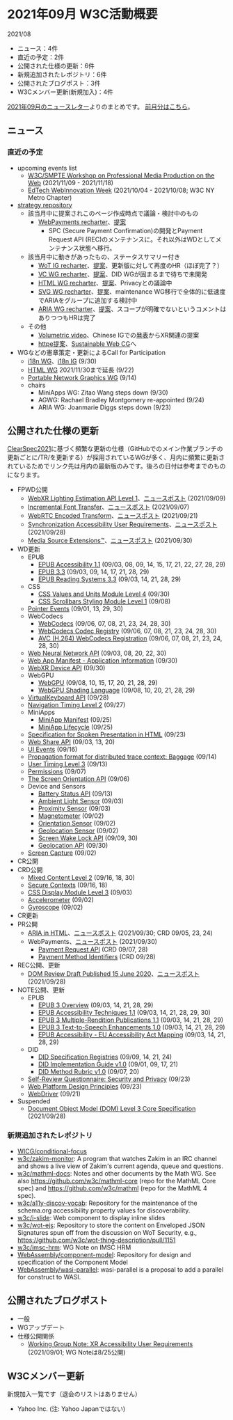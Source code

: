 # 2021年09月 W3C活動概要

2021/08
- ニュース：4件
- 直近の予定：2件
- 公開された仕様の更新：6件
- 新規追加されたレポジトリ：6件
- 公開されたブログポスト：3件
- W3Cメンバー更新(新規加入)：4件

[2021年09月のニュースレター](https://lists.w3.org/Archives/Public/w3c-announce/2021JulSep/subject.html)よりのまとめです。
[前月分はこちら](202108.md)。

## ニュース


### 直近の予定

* upcoming events list
  * [W3C/SMPTE Workshop on Professional Media Production on the Web](https://www.w3.org/2021/03/media-production-workshop/) (2021/11/09 - 2021/11/18)
  * [EdTech WebInnovation Week](https://www.webinnovationweek.com/event/236a15c7-b74e-48a3-a81d-b689a4d0d2a1/websitePage:a63eb229-e6a1-4dcf-ad16-438a94da0878) (2021/10/04 - 2021/10/08; W3C NY Metro Chapter)
* [strategy repository](https://github.com/w3c/strategy/issues)
  * 該当月中に提案されこのページ作成時点で議論・検討中のもの
    * [WebPayments recharter](https://github.com/w3c/strategy/issues/287)、[提案](https://www.w3.org/Payments/WG/charter-2021.html)
      * SPC (Secure Payment Confirmation)の開発とPayment Request API (REC)のメンテナンスに。それ以外はWDとしてメンテナンス状態へ移行。
  * 該当月中に動きがあったもの、ステータスサマリー付き
    * [WoT IG recharter](https://github.com/w3c/strategy/issues/274)、[提案](https://w3c.github.io/wot/charters/wot-ig-2021-proposed.html)、更新版に対して再度のHR（ほぼ完了？）
    * [VC WG recharter](https://github.com/w3c/strategy/issues/279)、[提案](https://w3c.github.io/vc-wg-charter/)、DID WGが固まるまで待ちで未開発
    * [HTML WG recharter](https://github.com/w3c/strategy/issues/284)、[提案](https://w3c.github.io/charter-drafts/html-2021.html)、Privacyとの議論中
    * [SVG WG recharter](https://github.com/w3c/strategy/issues/272)、[提案](https://w3c.github.io/charter-drafts/2021/svg.html)、maintenance WG移行で全体的に低速度でARIAをグループに追加する検討中
    * [ARIA WG recharter](https://github.com/w3c/strategy/issues/282)、[提案](https://raw.githack.com/w3c/aria/charter-2021/charter.html)、スコープが明確でないというコメントはありつつもHRは完了
  * その他
    * [Volumetric video](https://github.com/w3c/strategy/issues/286)、Chinese IGでの[発表](https://www.w3.org/2021/07/chinese-ig-xr/slides/WebXR-zhijing-shao.pdf)からXR関連の提案
    * [httpe提案](https://github.com/w3c/strategy/issues/276)、[Sustainable Web CG](https://www.w3.org/community/sustyweb/)へ
* WGなどの憲章策定・更新によるCall for Participation
  * [i18n WG](https://www.w3.org/International/groups/wg/charter.html)、[i18n IG](https://www.w3.org/International/groups/ig/charter.html) (9/30)
  * [HTML WG](https://www.w3.org/2020/12/html-wg-charter.html) 2021/11/30まで延長 (9/22)
  * [Portable Network Graphics WG](https://www.w3.org/Graphics/PNG/png-2021.html) (9/14)
  * chairs
    * MiniApps WG: Zitao Wang steps down (9/30)
    * AGWG: Rachael Bradley Montgomery re-appointed (9/24)
    * ARIA WG: Joanmarie Diggs steps down (9/23)

## 公開された仕様の更新

[ClearSpec2021](https://github.com/w3c/tr-pages/blob/main/clearspec2021.md)に基づく頻繁な更新の仕様（GitHubでのメイン作業ブランチの更新ごとに/TR/を更新する）が採用されているWGが多く、月内に頻繁に更新されているためでリンク先は月内の最新版のみです。後ろの日付は参考までのものになります。


* FPWD公開
  * [WebXR Lighting Estimation API Level 1](https://www.w3.org/TR/2021/WD-webxr-lighting-estimation-1-20210909/)、[ニュースポスト](https://www.w3.org/blog/news/archives/9256) (2021/09/09)
  * [Incremental Font Transfer](https://www.w3.org/TR/2021/WD-IFT-20210907/)、[ニュースポスト](https://www.w3.org/blog/news/archives/9254) (2021/09/07)
  * [WebRTC Encoded Transform](https://www.w3.org/TR/2021/WD-webrtc-encoded-transform-20210921/)、[ニュースポスト](https://www.w3.org/blog/news/archives/9258) (2021/09/21)
  * [Synchronization Accessibility User Requirements](https://www.w3.org/TR/2021/WD-saur-20210928/)、[ニュースポスト](https://www.w3.org/blog/news/archives/9260) (2021/09/28)
  * [Media Source Extensions™](https://www.w3.org/TR/2021/WD-media-source-2-20210930/)、[ニュースポスト](https://www.w3.org/blog/news/archives/9265) (2021/09/30)
* WD更新
  * EPUB
    * [EPUB Accessibility 1.1](https://www.w3.org/TR/2021/WD-epub-a11y-11-20210929/) (09/03, 08, 09, 14, 15, 17, 21, 22, 27, 28, 29)
    * [EPUB 3.3](https://www.w3.org/TR/2021/WD-epub-33-20210929/) (09/03, 09, 14, 17, 21, 28, 29)
    * [EPUB Reading Systems 3.3](https://www.w3.org/TR/2021/WD-epub-rs-33-20210929/) (09/03, 14, 21, 28, 29)
  * CSS
    * [CSS Values and Units Module Level 4](https://www.w3.org/TR/2021/WD-css-values-4-20210930/) (09/30)
    * [CSS Scrollbars Styling Module Level 1](https://www.w3.org/TR/2021/WD-css-scrollbars-1-20210908/) (09/08)
  * [Pointer Events](https://www.w3.org/TR/2021/WD-pointerevents3-20210930/) (09/01, 13, 29, 30)
  * WebCodecs
    * [WebCodecs](https://www.w3.org/TR/2021/WD-webcodecs-20210930/) (09/06, 07, 08, 21, 23, 24, 28, 30)
    * [WebCodecs Codec Registry](https://www.w3.org/TR/2021/WD-webcodecs-codec-registry-20210930/) (09/06, 07, 08, 21, 23, 24, 28, 30)
    * [AVC (H.264) WebCodecs Registration](https://www.w3.org/TR/2021/WD-webcodecs-avc-codec-registration-20210930/) (09/06, 07, 08, 21, 23, 24, 28, 30)
  * [Web Neural Network API](https://www.w3.org/TR/2021/WD-webnn-20210930/) (09/03, 08, 20, 22, 30)
  * [Web App Manifest - Application Information](https://www.w3.org/TR/2021/NOTE-manifest-app-info-20210930/) (09/30)
  * [WebXR Device API](https://www.w3.org/TR/2021/WD-webxr-20210930/) (09/30)
  * WebGPU
    * [WebGPU](https://www.w3.org/TR/2021/WD-webgpu-20210929/) (09/08, 10, 15, 17, 20, 21, 28, 29)
    * [WebGPU Shading Language](https://www.w3.org/TR/2021/WD-WGSL-20210929/) (09/08, 10, 20, 21, 28, 29)
  * [VirtualKeyboard API](https://www.w3.org/TR/2021/WD-virtual-keyboard-20210928/) (09/28)
  * [Navigation Timing Level 2](https://www.w3.org/TR/2021/WD-navigation-timing-2-20210927/) (09/27)
  * MiniApps
    * [MiniApp Manifest](https://www.w3.org/TR/2021/WD-miniapp-manifest-20210925/) (09/25)
    * [MiniApp Lifecycle](https://www.w3.org/TR/2021/WD-miniapp-lifecycle-20210925/) (09/25)
  * [Specification for Spoken Presentation in HTML](https://www.w3.org/TR/2021/WD-spoken-html-20210923/) (09/23)
  * [Web Share API](https://www.w3.org/TR/2021/WD-web-share-20210920/) (09/03, 13, 20)
  * [UI Events](https://www.w3.org/TR/2021/WD-uievents-20210916/) (09/16)
  * [Propagation format for distributed trace context: Baggage](https://www.w3.org/TR/2021/WD-baggage-20210914/) (09/14)
  * [User Timing Level 3](https://www.w3.org/TR/2021/WD-user-timing-3-20210913/) (09/13)
  * [Permissions](https://www.w3.org/TR/2021/WD-permissions-20210907/) (09/07)
  * [The Screen Orientation API](https://www.w3.org/TR/2021/WD-screen-orientation-20210906/) (09/06)
  * Device and Sensors
    * [Battery Status API](https://www.w3.org/TR/2021/WD-battery-status-20210913/) (09/13)
    * [Ambient Light Sensor](https://www.w3.org/TR/2021/WD-ambient-light-20210903/) (09/03)
    * [Proximity Sensor](https://www.w3.org/TR/2021/WD-proximity-20210903/) (09/03)
    * [Magnetometer](https://www.w3.org/TR/2021/WD-magnetometer-20210902/) (09/02)
    * [Orientation Sensor](https://www.w3.org/TR/2021/WD-orientation-sensor-20210902/) (09/02)
    * [Geolocation Sensor](https://www.w3.org/TR/2021/WD-geolocation-sensor-20210902/) (09/02)
    * [Screen Wake Lock API](https://www.w3.org/TR/2021/WD-screen-wake-lock-20210930/) (09/09, 30)
    * [Geolocation API](https://www.w3.org/TR/2021/WD-geolocation-20210930/) (09/30)
  * [Screen Capture](https://www.w3.org/TR/2021/WD-screen-capture-20210902/) (09/02)
* CR公開
* CRD公開
  * [Mixed Content Level 2](https://www.w3.org/TR/2021/CRD-mixed-content-20210930/) (09/16, 18, 30)
  * [Secure Contexts](https://www.w3.org/TR/2021/CRD-secure-contexts-20210918/) (09/16, 18)
  * [CSS Display Module Level 3](https://www.w3.org/TR/2021/CRD-css-display-3-20210903/) (09/03)
  * [Accelerometer](https://www.w3.org/TR/2021/CRD-accelerometer-20210902/) (09/02)
  * [Gyroscope](https://www.w3.org/TR/2021/CRD-gyroscope-20210902/) (09/02)
* CR更新
* PR公開
  * [ARIA in HTML](https://www.w3.org/TR/2021/PR-html-aria-20210930/)、[ニュースポスト](https://www.w3.org/blog/news/archives/9272) (2021/09/30; CRD 09/05, 23, 24)
  * WebPayments、[ニュースポスト](https://www.w3.org/blog/news/archives/9269) (2021/09/30)
    * [Payment Request API](https://www.w3.org/TR/2021/PR-payment-request-20210930/) (CRD 09/07, 28)
    * [Payment Method Identifiers](https://www.w3.org/TR/2021/PR-payment-method-id-20210930/) (CRD 09/28)
* REC公開、更新
  * [DOM Review Draft Published 15 June 2020](https://www.w3.org/TR/2021/REC-DOM-20210928/)、[ニュースポスト](https://www.w3.org/blog/news/archives/9262) (2021/09/28)
* NOTE公開、更新
  * EPUB
    * [EPUB 3 Overview](https://www.w3.org/TR/2021/NOTE-epub-overview-33-20210929/) (09/03, 14, 21, 28, 29)
    * [EPUB Accessibility Techniques 1.1](https://www.w3.org/TR/2021/NOTE-epub-a11y-tech-11-20210930/) (09/03, 14, 21, 28, 29, 30)
    * [EPUB 3 Multiple-Rendition Publications 1.1](https://www.w3.org/TR/2021/NOTE-epub-multi-rend-11-20210929/) (09/03, 14, 21, 28, 29)
    * [EPUB 3 Text-to-Speech Enhancements 1.0](https://www.w3.org/TR/2021/NOTE-epub-tts-10-20210929/) (09/03, 14, 21, 28, 29)
    * [EPUB Accessibility - EU Accessibility Act Mapping](https://www.w3.org/TR/2021/NOTE-epub-a11y-eaa-mapping-20210929/) (09/03, 14, 21, 28, 29)
  * DID
    * [DID Specification Registries](https://www.w3.org/TR/2021/NOTE-did-spec-registries-20210924/) (09/09, 14, 21, 24)
    * [DID Implementation Guide v1.0](https://www.w3.org/TR/2021/NOTE-did-imp-guide-20210921/) (09/01, 09, 17, 21)
    * [DID Method Rubric v1.0](https://www.w3.org/TR/2021/NOTE-did-rubric-20210920/) (09/07, 20)
  * [Self-Review Questionnaire: Security and Privacy](https://www.w3.org/TR/2021/NOTE-security-privacy-questionnaire-20210923/) (09/23)
  * [Web Platform Design Principles](https://www.w3.org/TR/2021/NOTE-design-principles-20210923/) (09/23)
  * [WebDriver](https://www.w3.org/TR/2021/WD-webdriver2-20210921/) (09/21)
* Suspended
  * [Document Object Model (DOM) Level 3 Core Specification](https://www.w3.org/TR/2021/SPSD-DOM-Level-3-Core-20210928/) (2021/09/28)

### 新規追加されたレポジトリ

* [WICG/conditional-focus](https://github.com/WICG/conditional-focus)
* [w3c/zakim-monitor](https://github.com/w3c/zakim-monitor): A program that watches Zakim in an IRC channel and shows a live view of Zakim's current agenda, queue and questions.
* [w3c/mathml-docs](https://github.com/w3c/mathml-docs): Notes and other documents by the Math WG. See also https://github.com/w3c/mathml-core (repo for the MathML Core spec) and https://github.com/w3c/mathml (repo for the MathML 4 spec).
* [w3c/a11y-discov-vocab](https://github.com/w3c/a11y-discov-vocab): Repository for the maintenance of the schema.org accessibility property values for discoverability.
* [w3c/i-slide](https://github.com/w3c/i-slide): Web component to display inline slides
* [w3c/wot-ejs](https://github.com/w3c/wot-ejs): Repository to store the content on Enveloped JSON Signatures spun off from the discussion on WoT Security, e.g., https://github.com/w3c/wot-thing-description/pull/1151
* [w3c/imsc-hrm](https://github.com/w3c/imsc-hrm): WG Note on IMSC HRM
* [WebAssembly/component-model](https://github.com/WebAssembly/component-model): Repository for design and specification of the Component Model
* [WebAssembly/wasi-parallel](https://github.com/WebAssembly/wasi-parallel):  wasi-parallel is a proposal to add a parallel for construct to WASI.

## 公開されたブログポスト

* 一般
* WGアップデート
* 仕様公開関係
  * [Working Group Note: XR Accessibility User Requirements](https://www.w3.org/blog/news/archives/9250) (2021/09/01; WG Noteは8/25公開)

## W3Cメンバー更新

新規加入一覧です（退会のリストはありません）

* Yahoo Inc.  (注: Yahoo Japanではない)
